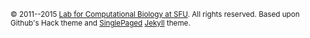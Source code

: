 <sub>&copy; 2011--2015 [Lab for Computational Biology at SFU](http://compbio.cs.sfu.ca). All rights reserved. Based upon Github's Hack theme and [SinglePaged](http://t413.com/SinglePaged/) [Jekyll](http://jekyllrb.com) theme.</sub>
